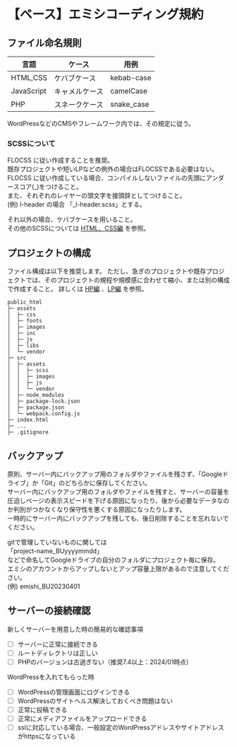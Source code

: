 # 【ベース】エミシコーディング規約

## ファイル命名規則

| 言語 | ケース | 用例 |
|-----------|-----------|-----------|
| HTML,CSS | ケバブケース | kebab-case |
| JavaScript | キャメルケース | camelCase |
| PHP | スネークケース | snake_case |

WordPressなどのCMSやフレームワーク内では、その規定に従う。

### SCSSについて

FLOCSS に従い作成することを推奨。  
既存プロジェクトや短いLPなどの例外の場合はFLOCSSである必要はない。  
FLOCSS に従い作成している場合、コンパイルしないファイルの先頭にアンダースコア(_)をつけること。  
また、それぞれのレイヤーの頭文字を接頭辞としてつけること。  
(例) l-header の場合 「_l-header.scss」とする。  

それ以外の場合、ケバブケースを用いること。  
その他のSCSSについては [HTML、CSS編](./html-css.md) を参照。

## プロジェクトの構成

ファイル構成は以下を推奨します。
ただし、急ぎのプロジェクトや既存プロジェクトでは、そのプロジェクトの規程や規模感に合わせて縮小、または別の構成で作成すること。
詳しくは [HP編](./hp.md) 、[LP編](./lp.md) を参照。

``` -
public_html
├─ assets
│  ├─ css
│  ├─ fonts
│  ├─ images
│  ├─ inc
│  ├─ js
│  ├─ libs
│  └─ vendor
├─ src
│  ├─ assets
│  │  ├─ scss
│  │  ├─ images
│  │  ├─ js
│  │  └─ vendor
│  ├─ node_modules
│  ├─ package-lock.json
│  ├─ package.json
│  └─ webpack.config.js
├─ index.html
├─ ...
├─ .gitignore
```

## バックアップ

原則、サーバー内にバックアップ用のフォルダやファイルを残さず、「Googleドライブ」か「Git」のどちらかに保存してください。  
サーバー内にバックアップ用のフォルダやファイルを残すと、サーバーの容量を圧迫しページの表示スピードを下げる原因になったり、後から必要なデータなのか判別がつかなくなり保守性を悪くする原因になったりします。  
一時的にサーバー内にバックアップを残しても、後日削除することを忘れないでください。  

gitで管理していないものに関しては  
「project-name_BUyyyymmdd」  
などで命名してGoogleドライブの自分のフォルダにプロジェクト毎に保存。  
エミシのアカウントからアップしないとアップ容量上限があるので注意してください。  
(例) emishi_BU20230401

## サーバーの接続確認

新しくサーバーを用意した時の簡易的な確認事項

- [ ] サーバーに正常に接続できる
- [ ] ルートディレクトリは正しい
- [ ] PHPのバージョンは古過ぎない（推奨7.4以上：2024/01時点）

WordPressを入れてもらった時

- [ ] WordPressの管理画面にログインできる
- [ ] WordPressのサイトヘルス解決しておくべき問題はない
- [ ] 正常に投稿できる
- [ ] 正常にメディアファイルをアップロードできる
- [ ] sslに対応している場合、一般設定のWordPressアドレスやサイトアドレスがhttpsになっている
